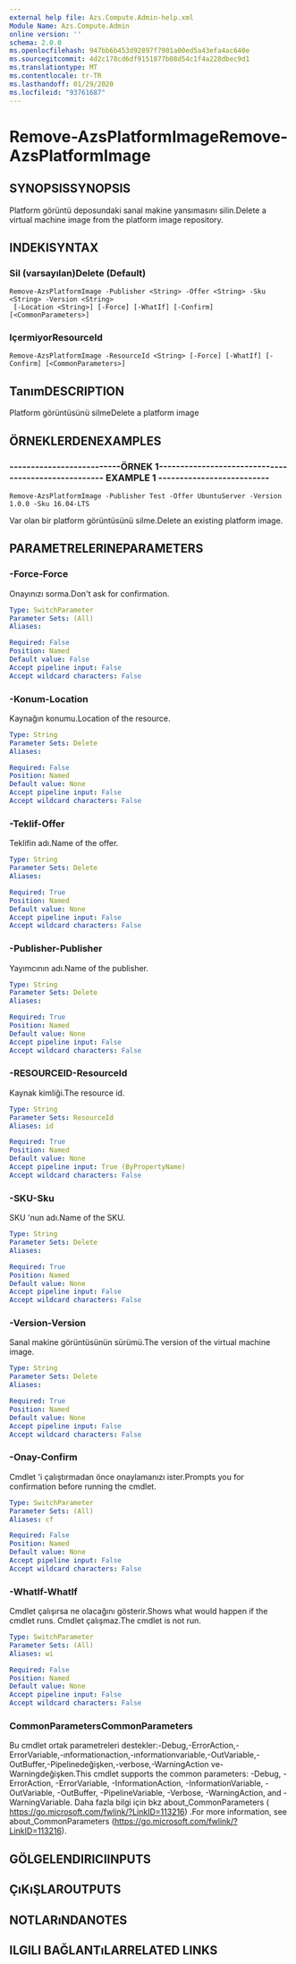 ```yaml
---
external help file: Azs.Compute.Admin-help.xml
Module Name: Azs.Compute.Admin
online version: ''
schema: 2.0.0
ms.openlocfilehash: 947bb6b453d92897f7901a00ed5a43efa4ac640e
ms.sourcegitcommit: 4d2c178cd6df9151877b08d54c1f4a228dbec9d1
ms.translationtype: MT
ms.contentlocale: tr-TR
ms.lasthandoff: 01/29/2020
ms.locfileid: "93761687"
---
```

# <span data-ttu-id="b8e82-101">Remove-AzsPlatformImage</span><span class="sxs-lookup"><span data-stu-id="b8e82-101">Remove-AzsPlatformImage</span></span>

## <span data-ttu-id="b8e82-102">SYNOPSIS</span><span class="sxs-lookup"><span data-stu-id="b8e82-102">SYNOPSIS</span></span>
<span data-ttu-id="b8e82-103">Platform görüntü deposundaki sanal makine yansımasını silin.</span><span class="sxs-lookup"><span data-stu-id="b8e82-103">Delete a virtual machine image from the platform image repository.</span></span>

## <span data-ttu-id="b8e82-104">INDEKI</span><span class="sxs-lookup"><span data-stu-id="b8e82-104">SYNTAX</span></span>

### <span data-ttu-id="b8e82-105">Sil (varsayılan)</span><span class="sxs-lookup"><span data-stu-id="b8e82-105">Delete (Default)</span></span>
```
Remove-AzsPlatformImage -Publisher <String> -Offer <String> -Sku <String> -Version <String>
 [-Location <String>] [-Force] [-WhatIf] [-Confirm] [<CommonParameters>]
```

### <span data-ttu-id="b8e82-106">Içermiyor</span><span class="sxs-lookup"><span data-stu-id="b8e82-106">ResourceId</span></span>
```
Remove-AzsPlatformImage -ResourceId <String> [-Force] [-WhatIf] [-Confirm] [<CommonParameters>]
```

## <span data-ttu-id="b8e82-107">Tanım</span><span class="sxs-lookup"><span data-stu-id="b8e82-107">DESCRIPTION</span></span>
<span data-ttu-id="b8e82-108">Platform görüntüsünü silme</span><span class="sxs-lookup"><span data-stu-id="b8e82-108">Delete a platform image</span></span>

## <span data-ttu-id="b8e82-109">ÖRNEKLERDEN</span><span class="sxs-lookup"><span data-stu-id="b8e82-109">EXAMPLES</span></span>

### <span data-ttu-id="b8e82-110">--------------------------ÖRNEK 1--------------------------</span><span class="sxs-lookup"><span data-stu-id="b8e82-110">-------------------------- EXAMPLE 1 --------------------------</span></span>
```
Remove-AzsPlatformImage -Publisher Test -Offer UbuntuServer -Version 1.0.0 -Sku 16.04-LTS
```

<span data-ttu-id="b8e82-111">Var olan bir platform görüntüsünü silme.</span><span class="sxs-lookup"><span data-stu-id="b8e82-111">Delete an existing platform image.</span></span>

## <span data-ttu-id="b8e82-112">PARAMETRELERINE</span><span class="sxs-lookup"><span data-stu-id="b8e82-112">PARAMETERS</span></span>

### <span data-ttu-id="b8e82-113">-Force</span><span class="sxs-lookup"><span data-stu-id="b8e82-113">-Force</span></span>
<span data-ttu-id="b8e82-114">Onayınızı sorma.</span><span class="sxs-lookup"><span data-stu-id="b8e82-114">Don't ask for confirmation.</span></span>

```yaml
Type: SwitchParameter
Parameter Sets: (All)
Aliases: 

Required: False
Position: Named
Default value: False
Accept pipeline input: False
Accept wildcard characters: False
```

### <span data-ttu-id="b8e82-115">-Konum</span><span class="sxs-lookup"><span data-stu-id="b8e82-115">-Location</span></span>
<span data-ttu-id="b8e82-116">Kaynağın konumu.</span><span class="sxs-lookup"><span data-stu-id="b8e82-116">Location of the resource.</span></span>

```yaml
Type: String
Parameter Sets: Delete
Aliases: 

Required: False
Position: Named
Default value: None
Accept pipeline input: False
Accept wildcard characters: False
```

### <span data-ttu-id="b8e82-117">-Teklif</span><span class="sxs-lookup"><span data-stu-id="b8e82-117">-Offer</span></span>
<span data-ttu-id="b8e82-118">Teklifin adı.</span><span class="sxs-lookup"><span data-stu-id="b8e82-118">Name of the offer.</span></span>

```yaml
Type: String
Parameter Sets: Delete
Aliases: 

Required: True
Position: Named
Default value: None
Accept pipeline input: False
Accept wildcard characters: False
```

### <span data-ttu-id="b8e82-119">-Publisher</span><span class="sxs-lookup"><span data-stu-id="b8e82-119">-Publisher</span></span>
<span data-ttu-id="b8e82-120">Yayımcının adı.</span><span class="sxs-lookup"><span data-stu-id="b8e82-120">Name of the publisher.</span></span>

```yaml
Type: String
Parameter Sets: Delete
Aliases: 

Required: True
Position: Named
Default value: None
Accept pipeline input: False
Accept wildcard characters: False
```

### <span data-ttu-id="b8e82-121">-RESOURCEID</span><span class="sxs-lookup"><span data-stu-id="b8e82-121">-ResourceId</span></span>
<span data-ttu-id="b8e82-122">Kaynak kimliği.</span><span class="sxs-lookup"><span data-stu-id="b8e82-122">The resource id.</span></span>

```yaml
Type: String
Parameter Sets: ResourceId
Aliases: id

Required: True
Position: Named
Default value: None
Accept pipeline input: True (ByPropertyName)
Accept wildcard characters: False
```

### <span data-ttu-id="b8e82-123">-SKU</span><span class="sxs-lookup"><span data-stu-id="b8e82-123">-Sku</span></span>
<span data-ttu-id="b8e82-124">SKU 'nun adı.</span><span class="sxs-lookup"><span data-stu-id="b8e82-124">Name of the SKU.</span></span>

```yaml
Type: String
Parameter Sets: Delete
Aliases: 

Required: True
Position: Named
Default value: None
Accept pipeline input: False
Accept wildcard characters: False
```

### <span data-ttu-id="b8e82-125">-Version</span><span class="sxs-lookup"><span data-stu-id="b8e82-125">-Version</span></span>
<span data-ttu-id="b8e82-126">Sanal makine görüntüsünün sürümü.</span><span class="sxs-lookup"><span data-stu-id="b8e82-126">The version of the virtual machine image.</span></span>

```yaml
Type: String
Parameter Sets: Delete
Aliases: 

Required: True
Position: Named
Default value: None
Accept pipeline input: False
Accept wildcard characters: False
```

### <span data-ttu-id="b8e82-127">-Onay</span><span class="sxs-lookup"><span data-stu-id="b8e82-127">-Confirm</span></span>
<span data-ttu-id="b8e82-128">Cmdlet 'i çalıştırmadan önce onaylamanızı ister.</span><span class="sxs-lookup"><span data-stu-id="b8e82-128">Prompts you for confirmation before running the cmdlet.</span></span>

```yaml
Type: SwitchParameter
Parameter Sets: (All)
Aliases: cf

Required: False
Position: Named
Default value: None
Accept pipeline input: False
Accept wildcard characters: False
```

### <span data-ttu-id="b8e82-129">-WhatIf</span><span class="sxs-lookup"><span data-stu-id="b8e82-129">-WhatIf</span></span>
<span data-ttu-id="b8e82-130">Cmdlet çalışırsa ne olacağını gösterir.</span><span class="sxs-lookup"><span data-stu-id="b8e82-130">Shows what would happen if the cmdlet runs.</span></span>
<span data-ttu-id="b8e82-131">Cmdlet çalışmaz.</span><span class="sxs-lookup"><span data-stu-id="b8e82-131">The cmdlet is not run.</span></span>

```yaml
Type: SwitchParameter
Parameter Sets: (All)
Aliases: wi

Required: False
Position: Named
Default value: None
Accept pipeline input: False
Accept wildcard characters: False
```

### <span data-ttu-id="b8e82-132">CommonParameters</span><span class="sxs-lookup"><span data-stu-id="b8e82-132">CommonParameters</span></span>
<span data-ttu-id="b8e82-133">Bu cmdlet ortak parametreleri destekler:-Debug,-ErrorAction,-ErrorVariable,-ınformationaction,-ınformationvariable,-OutVariable,-OutBuffer,-Pipelinedeğişken,-verbose,-WarningAction ve-Warningdeğişken.</span><span class="sxs-lookup"><span data-stu-id="b8e82-133">This cmdlet supports the common parameters: -Debug, -ErrorAction, -ErrorVariable, -InformationAction, -InformationVariable, -OutVariable, -OutBuffer, -PipelineVariable, -Verbose, -WarningAction, and -WarningVariable.</span></span> <span data-ttu-id="b8e82-134">Daha fazla bilgi için bkz about_CommonParameters ( https://go.microsoft.com/fwlink/?LinkID=113216) .</span><span class="sxs-lookup"><span data-stu-id="b8e82-134">For more information, see about_CommonParameters (https://go.microsoft.com/fwlink/?LinkID=113216).</span></span>

## <span data-ttu-id="b8e82-135">GÖLGELENDIRICI</span><span class="sxs-lookup"><span data-stu-id="b8e82-135">INPUTS</span></span>

## <span data-ttu-id="b8e82-136">ÇıKıŞLAR</span><span class="sxs-lookup"><span data-stu-id="b8e82-136">OUTPUTS</span></span>

## <span data-ttu-id="b8e82-137">NOTLARıNDA</span><span class="sxs-lookup"><span data-stu-id="b8e82-137">NOTES</span></span>

## <span data-ttu-id="b8e82-138">ILGILI BAĞLANTıLAR</span><span class="sxs-lookup"><span data-stu-id="b8e82-138">RELATED LINKS</span></span>

